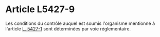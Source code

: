 # Article L5427-9

Les conditions du contrôle auquel est soumis l'organisme mentionné à l'article [L. 5427-1][1] sont déterminées par voie réglementaire.

 [1]: /affichCodeArticle.do?cidTexte=LEGITEXT000006072050&idArticle=LEGIARTI000006903919&dateTexte=&categorieLien=cid